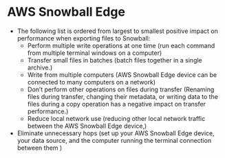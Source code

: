 # AWS Snowball Edge

- The following list is ordered from largest to smallest positive impact on performance when exporting files to Snowball:
  - Perform multiple write operations at one time (run each command from multiple terminal windows on a computer)
  - Transfer small files in batches (batch files together in a single archive.)
  - Write from multiple computers (AWS Snowball Edge device can be connected to many computers on a network)
  - Don’t perform other operations on files during transfer (Renaming files during transfer, changing their metadata, or writing data to the files during a copy operation has a negative impact on transfer performance.)
  - Reduce local network use (reducing other local network traffic between the AWS Snowball Edge device,)
- Eliminate unnecessary hops (set up your AWS Snowball Edge device, your data source, and the computer running the terminal connection between them )
